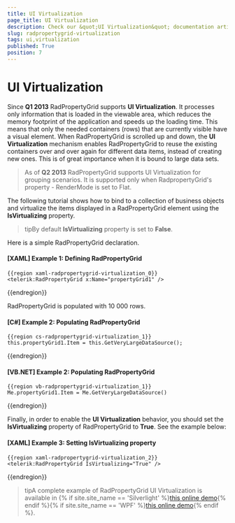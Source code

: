 ```yaml
---
title: UI Virtualization
page_title: UI Virtualization
description: Check our &quot;UI Virtualization&quot; documentation article for the RadPropertyGrid {{ site.framework_name }} control.
slug: radpropertygrid-virtualization
tags: ui,virtualization
published: True
position: 7
---
```


# UI Virtualization

Since __Q1 2013__ RadPropertyGrid supports __UI Virtualization__. It processes only information that is loaded in the viewable area, which reduces the memory footprint of the application and speeds up the loading time. This means that only the needed containers (rows) that are currently visible have a visual element. When RadPropertyGrid is scrolled up and down, the __UI Virtualization__ mechanism enables RadPropertyGrid to reuse the existing containers over and over again for different data items, instead of creating new ones. This is of great importance when it is bound to large data sets.

> As of __Q2 2013__ RadPropertyGrid supports UI Virtualization for grouping scenarios. It is supported only when RadpropertyGrid's property - RenderMode is set to Flat.

The following tutorial shows how to bind to a collection of business objects and virtualize the items displayed in a RadPropertyGrid element using the __IsVirtualizing__ property.

>tipBy default __IsVirtualizing__ property is set to __False__.

Here is a simple RadPropertyGrid declaration.

#### __[XAML] Example 1: Defining RadPropertyGrid__

	{{region xaml-radpropertygrid-virtualization_0}}
	<telerik:RadPropertyGrid x:Name="propertyGrid1" />
{{endregion}}

RadPropertyGrid is populated with 10 000 rows.

#### __[C#] Example 2: Populating RadPropertyGrid__

	{{region cs-radpropertygrid-virtualization_1}}
	this.propertyGrid1.Item = this.GetVeryLargeDataSource();
{{endregion}}

#### __[VB.NET] Example 2: Populating RadPropertyGrid__

	{{region vb-radpropertygrid-virtualization_1}}
	Me.propertyGrid1.Item = Me.GetVeryLargeDataSource()
{{endregion}}

Finally, in order to enable the __UI Virtualization__ behavior, you should set the __IsVirtualizing__ property of RadPropertyGrid to __True__. See the example below:
      

#### __[XAML] Example 3: Setting IsVirtualizing property__

	{{region xaml-radpropertygrid-virtualization_2}}
	<telerik:RadPropertyGrid IsVirtualizing="True" />
{{endregion}}

>tipA complete example of RadPropertyGrid UI Virtualization is available in {% if site.site_name == 'Silverlight' %}[this online demo](https://demos.telerik.com/silverlight/#PropertyGrid/Virtualization){% endif %}{% if site.site_name == 'WPF' %}[this online demo](https://demos.telerik.com/wpf/#PropertyGrid/Virtualization){% endif %}.